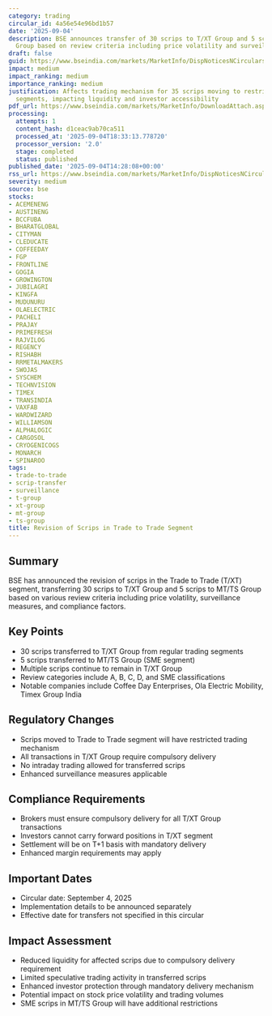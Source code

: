 ```yaml
---
category: trading
circular_id: 4a56e54e96bd1b57
date: '2025-09-04'
description: BSE announces transfer of 30 scrips to T/XT Group and 5 scrips to MT/TS
  Group based on review criteria including price volatility and surveillance measures.
draft: false
guid: https://www.bseindia.com/markets/MarketInfo/DispNoticesNCirculars.aspx?Noticeid={43D10BB5-4579-4598-97FB-8D008BEFF6E5}&noticeno=20250904-57&dt=09/04/2025&icount=57&totcount=68&flag=0
impact: medium
impact_ranking: medium
importance_ranking: medium
justification: Affects trading mechanism for 35 scrips moving to restricted trading
  segments, impacting liquidity and investor accessibility
pdf_url: https://www.bseindia.com/markets/MarketInfo/DownloadAttach.aspx?id=20250904-57&attachedId=048d9a95-f750-4149-a0f1-d9ecd1669619
processing:
  attempts: 1
  content_hash: d1ceac9ab70ca511
  processed_at: '2025-09-04T18:33:13.778720'
  processor_version: '2.0'
  stage: completed
  status: published
published_date: '2025-09-04T14:28:08+00:00'
rss_url: https://www.bseindia.com/markets/MarketInfo/DispNoticesNCirculars.aspx?Noticeid={43D10BB5-4579-4598-97FB-8D008BEFF6E5}&noticeno=20250904-57&dt=09/04/2025&icount=57&totcount=68&flag=0
severity: medium
source: bse
stocks:
- ACEMENENG
- AUSTINENG
- BCCFUBA
- BHARATGLOBAL
- CITYMAN
- CLEDUCATE
- COFFEEDAY
- FGP
- FRONTLINE
- GOGIA
- GROWINGTON
- JUBILAGRI
- KINGFA
- MUDUNURU
- OLAELECTRIC
- PACHELI
- PRAJAY
- PRIMEFRESH
- RAJVILOG
- REGENCY
- RISHABH
- RRMETALMAKERS
- SWOJAS
- SYSCHEM
- TECHNVISION
- TIMEX
- TRANSINDIA
- VAXFAB
- WARDWIZARD
- WILLIAMSON
- ALPHALOGIC
- CARGOSOL
- CRYOGENICOGS
- MONARCH
- SPINAROO
tags:
- trade-to-trade
- scrip-transfer
- surveillance
- t-group
- xt-group
- mt-group
- ts-group
title: Revision of Scrips in Trade to Trade Segment
---
```


## Summary

BSE has announced the revision of scrips in the Trade to Trade (T/XT) segment, transferring 30 scrips to T/XT Group and 5 scrips to MT/TS Group based on various review criteria including price volatility, surveillance measures, and compliance factors.

## Key Points

- 30 scrips transferred to T/XT Group from regular trading segments
- 5 scrips transferred to MT/TS Group (SME segment)
- Multiple scrips continue to remain in T/XT Group
- Review categories include A, B, C, D, and SME classifications
- Notable companies include Coffee Day Enterprises, Ola Electric Mobility, Timex Group India

## Regulatory Changes

- Scrips moved to Trade to Trade segment will have restricted trading mechanism
- All transactions in T/XT Group require compulsory delivery
- No intraday trading allowed for transferred scrips
- Enhanced surveillance measures applicable

## Compliance Requirements

- Brokers must ensure compulsory delivery for all T/XT Group transactions
- Investors cannot carry forward positions in T/XT segment
- Settlement will be on T+1 basis with mandatory delivery
- Enhanced margin requirements may apply

## Important Dates

- Circular date: September 4, 2025
- Implementation details to be announced separately
- Effective date for transfers not specified in this circular

## Impact Assessment

- Reduced liquidity for affected scrips due to compulsory delivery requirement
- Limited speculative trading activity in transferred scrips
- Enhanced investor protection through mandatory delivery mechanism
- Potential impact on stock price volatility and trading volumes
- SME scrips in MT/TS Group will have additional restrictions